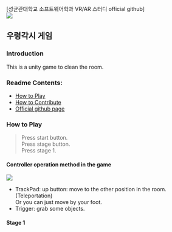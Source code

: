 [성균관대학교 소프트웨어학과 VR/AR 스터디 official github]
<br>
<img src="http://image.itdonga.com/files/2013/05/22/unity.jpg">
<br>
## 우렁각시 게임
### Introduction
This is a unity game to clean the room.

### Readme Contents:
- [How to Play](#how-to-play)
- [How to Contribute](#how-to-contribute)
- [Official github page](#official-github-page)

### How to Play
> Press start button.<br>
> Press stage button.<br>
> Press stage 1.

#### Controller operation method in the game
<img src="https://survios.com/rawdata/content/themes/rawdata/assets/img/vive-userguide-white@2x.png">
<br>

- TrackPad: up button: move to the other position in the room. (Teleportation)<br>
  Or you can just move by your foot.<br>
- Trigger: grab some objects.

#### Stage 1
